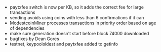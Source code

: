 * paytxfee switch is now per KB, so it adds the correct fee for large transactions
* sending avoids using coins with less than 6 confirmations if it can
* ModestcoinMiner processes transactions in priority order based on age of dependencies
* make sure generation doesn't start before block 74000 downloaded
* bugfixes by Dean Gores
* testnet, keypoololdest and paytxfee added to getinfo
